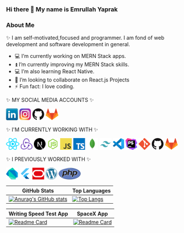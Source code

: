 ### Hi there 👋 My name is Emrullah Yaprak

### About Me
✨ I am self-motivated,focused and programmer. I am fond of web development and software development in general.

- 💻 I’m currently working on MERN Stack apps.
- ⏫ I’m currently improving my MERN Stack skills.
- 💻 I’m also learning React Native.
- 👯 I’m looking to collaborate on React.js Projects
- ⚡ Fun fact: I love coding.

✨ MY SOCIAL MEDIA ACCOUNTS ✨

[![linkedin](/icons/linkedin.png)](https://www.linkedin.com/in/emrullah-yaprak/)
[![instagram](/icons/instagram.png)](https://www.instagram.com/yprkemrullah/)
[![github](/icons/github.png)](https://github.com/eyaprak)
[![gitlab](/icons/gitlab.png)](https://gitlab.com/eyaprak)

✨ I'M CURRENTLY WORKING WITH ✨

![react](/icons/react.png)
![redux](/icons/redux.png)
![nextjs](/icons/nextjs.png)
![nodejs](/icons/nodejs.png)
![javascript](/icons/javascript.png)
![typescript](/icons/typescript.png)
![mongodb](/icons/mongo.png)
![tailwindcss](/icons/tailwindcss.png)
![vscode](/icons/vscode.png)
![phpstorm](/icons/phpstorm.png)
[![git](/icons/git.png)](https://git-scm.com)
[![github](/icons/github.png)](https://github.com)
[![gitlab](/icons/gitlab.png)](https://gitlab.com/)

✨ I PREVIOUSLY WORKED WITH ✨

![dartlang](/icons/dartlang.png)
![flutter](/icons/flutter.png)
![oracledb](/icons/oracledb.png)
![wordpress](/icons/wordpress.png)
![php](/icons/php.png)


| GitHub Stats  | Top Languages |
| ------------- | ------------- |
| [![Anurag's GitHub stats](https://github-readme-stats.vercel.app/api?username=eyaprak&show_icons=true&theme=radical)](https://github.com/eyaprak/github-readme-stats)  | [![Top Langs](https://github-readme-stats.vercel.app/api/top-langs/?username=eyaprak&layout=compact&show_icons=true&theme=radical)](https://github.com/eyaprak/github-readme-stats)|

| Writing Speed Test App  | SpaceX App |
| ------------- | ------------- |
| [![Readme Card](https://github-readme-stats.vercel.app/api/pin/?username=eyaprak&repo=writing-speed&theme=radical)](https://github.com/eyaprak/writing-speed)  | [![Readme Card](https://github-readme-stats.vercel.app/api/pin/?username=eyaprak&repo=graphql-spacex&theme=radical)](https://github.com/eyaprak/graphql-spacex)|

